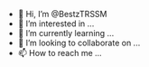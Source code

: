 - 👋 Hi, I’m @BestzTRSSM
- 👀 I’m interested in ...
- 🌱 I’m currently learning ...
- 💞️ I’m looking to collaborate on ...
- 📫 How to reach me ...

<!---
BestzTRSSM/BestzTRSSM is a ✨ special ✨ repository because its `README.md` (this file) appears on your GitHub profile.
You can click the Preview link to take a look at your changes.
--->
